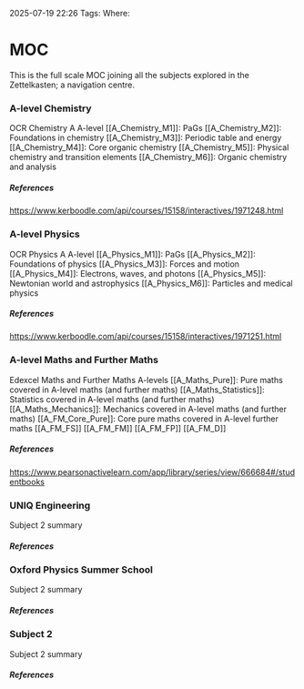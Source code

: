 2025-07-19
22:26
Tags: 
Where:


# MOC
This is the full scale MOC joining all the subjects explored in the Zettelkasten; a navigation centre.


### A-level Chemistry
OCR Chemistry A A-level
[[A_Chemistry_M1]]: PaGs
[[A_Chemistry_M2]]: Foundations in chemistry
[[A_Chemistry_M3]]: Periodic table and energy
[[A_Chemistry_M4]]: Core organic chemistry
[[A_Chemistry_M5]]: Physical chemistry and transition elements
[[A_Chemistry_M6]]: Organic chemistry and analysis

##### References
https://www.kerboodle.com/api/courses/15158/interactives/1971248.html


### A-level Physics
OCR Physics A A-level
[[A_Physics_M1]]: PaGs
[[A_Physics_M2]]: Foundations of physics
[[A_Physics_M3]]: Forces and motion
[[A_Physics_M4]]: Electrons, waves, and photons
[[A_Physics_M5]]: Newtonian world and astrophysics
[[A_Physics_M6]]: Particles and medical physics


##### References
https://www.kerboodle.com/api/courses/15158/interactives/1971251.html


### A-level Maths and Further Maths
Edexcel Maths and Further Maths A-levels
[[A_Maths_Pure]]: Pure maths covered in A-level maths (and further maths)
[[A_Maths_Statistics]]: Statistics covered in A-level maths (and further maths)
[[A_Maths_Mechanics]]: Mechanics covered in A-level maths (and further maths)
[[A_FM_Core_Pure]]: Core pure maths covered in A-level further maths
[[A_FM_FS]]
[[A_FM_FM]]
[[A_FM_FP]]
[[A_FM_D]]

##### References
https://www.pearsonactivelearn.com/app/library/series/view/666684#/studentbooks


### UNIQ Engineering
Subject 2 summary


##### References


### Oxford Physics Summer School
Subject 2 summary


##### References


### Subject 2
Subject 2 summary


##### References